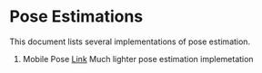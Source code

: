 # Pose Estimations
This document lists several implementations of pose estimation. 

1. Mobile Pose
[Link](https://github.com/YuliangXiu/MobilePose-pytorch)
Much lighter pose estimation implemetation  

